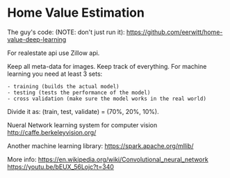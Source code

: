 # Home Value Estimation

The guy's code: (NOTE: don't just run it):
https://github.com/eerwitt/home-value-deep-learning

For realestate api use Zillow api.

Keep all meta-data for images. Keep track of everything. For machine 
learning you need at least 3 sets:

	- training (builds the actual model)
	- testing (tests the performance of the model)
	- cross validation (make sure the model works in the real world)

Divide it as: (train, test, validate) = (70%, 20%, 10%).

Nueral Network learning system for computer vision
http://caffe.berkeleyvision.org/

Another machine learning library:
https://spark.apache.org/mllib/

More info:
https://en.wikipedia.org/wiki/Convolutional_neural_network
https://youtu.be/bEUX_56Lojc?t=340
